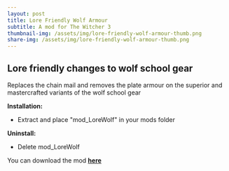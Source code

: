 ```yaml
---
layout: post
title: Lore Friendly Wolf Armour
subtitle: A mod for The Witcher 3
thumbnail-img: /assets/img/lore-friendly-wolf-armour-thumb.png
share-img: /assets/img/lore-friendly-wolf-armour-thumb.png
---
```


## Lore friendly changes to wolf school gear

Replaces the chain mail and removes the plate armour on the superior and mastercrafted variants of the wolf school gear

**Installation:**
* Extract and place "mod_LoreWolf" in your mods folder

**Uninstall:**
* Delete mod_LoreWolf

You can download the mod [**here**](https://www.nexusmods.com/witcher3/mods/5925?tab=files)
